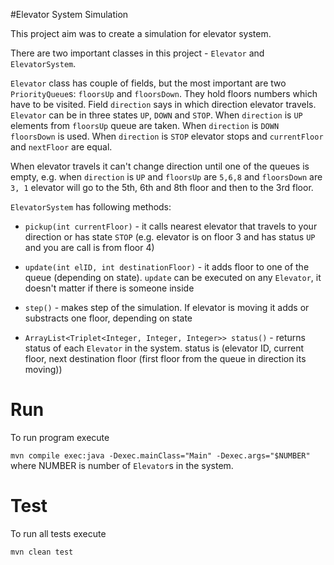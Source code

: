 #Elevator System Simulation

This project aim was to create a simulation for elevator system.

There are two important classes in this project - `Elevator` and `ElevatorSystem`.

`Elevator` class has couple of fields, but the most important are two `PriorityQueue`s: `floorsUp` and `floorsDown`.
They hold floors numbers which have to be visited. Field `direction` says in which direction elevator travels.
`Elevator` can be in three states `UP`, `DOWN` and `STOP`. When `direction` is `UP` elements from `floorsUp` queue are taken. When `direction` is `DOWN` `floorsDown` is used.
When `direction` is `STOP` elevator stops and `currentFloor` and `nextFloor` are equal.

When elevator travels it can't change direction until one of the queues is empty, e.g. 
when `direction` is `UP` and `floorsUp` are `5,6,8` and `floorsDown` are `3, 1` elevator will go to the 5th, 6th and 8th floor
and then to the 3rd floor.

`ElevatorSystem` has following methods:

- `pickup(int currentFloor)` - it calls nearest elevator that travels to your direction or has state `STOP` (e.g. elevator is on floor 3 and has status `UP` and you are call is from floor 4)

- `update(int elID, int destinationFloor)` - it adds floor to one of the queue (depending on state). `update` can be 
  executed on any `Elevator`, it doesn't matter if there is someone inside
  
- `step()` - makes step of the simulation. If elevator is moving it adds or substracts one floor, depending on state

- `ArrayList<Triplet<Integer, Integer, Integer>> status()` - returns status of each `Elevator` in the system. status is 
  (elevator ID, current floor, next destination floor (first floor from the queue in direction its moving))
  
# Run

To run program execute

`mvn compile exec:java -Dexec.mainClass="Main" -Dexec.args="$NUMBER"` where NUMBER is number of `Elevator`s in the system.

# Test

To run all tests execute

`mvn clean test`